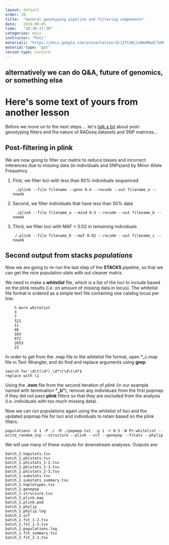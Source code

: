 ```yaml
---
layout: default
order: 10
title:  "General genotyping pipeline and filtering components"
date:   2019-08-05
time:   "16:30-17:30"
categories: main
instructor: "Pati"
materials: "https://docs.google.com/presentation/d/1ZfCd0jIuNm4MwdCTw0MOXtyLBBlpRB3Xt_jHWhOcQhk/pub?start=false&loop=false&delayms=60000"
material-type: "ppt"
lesson-type: Lecture
---
```


## alternatively we can do Q&A, future of genomics, or something else

# Here's some text of yours from another lesson

Before we move on to the next steps.... let's [talk a bit](https://docs.google.com/presentation/d/1ZfCd0jIuNm4MwdCTw0MOXtyLBBlpRB3Xt_jHWhOcQhk/pub?start=false&loop=false&delayms=60000) about post-genotyping filters and the nature of RADseq datasets and SNP matrices... 


Post-filtering in **plink**
----
We are now going to filter our matrix to reduce biases and incorrect inferences due to missing data (in individuals and SNPs)and by Minor Allele Frequency. 


1. First, we filter loci with less than 60% individuals sequenced

		./plink --file filename --geno 0.4 --recode --out filename_a --noweb


2. Second, we filter individuals that have less than 50% data

		./plink --file filename_a --mind 0.5 --recode --out filename_b --noweb


3. Third, we filter loci with MAF < 0.02 in remaining individuals

		/.plink --file filename_b --maf 0.02 --recode --out filename_c --noweb


Second output from stacks *populations*
----

Now we are going to re-run the last step of the **STACKS** pipeline, so that we can get the nice population stats with out cleaner matrix. 

We need to make a ***whitelist*** file, which is a list of the loci to include based on the plink results (i.e. on amount of missing data in locus). The whitelist file format is ordered as a simple text file containing one catalog locus per line: 

		% more whitelist
		3
		7
		521
		11
		46
		103
		972
		2653
		22
		
		
In order to get from the .map file to the whitelist file format, open *_c.map file in Text Wrangler, and do find and replace arguments using **grep**:


	search for \d\t(\d*)_\d*\t\d\t\d*$
	replace with \1



Using the **.irem** file from the second iteration of *plink* (in our example named with termination **"_b"**), remove any individuals from the first popmap if they did not pass **plink** filters so that they are excluded from the analysis (i.e. individuals with too much missing data). 


Now we can run populations again using the whitelist of loci and the updated popmap file for loci and individuals to retain based on the plink filters.

	populations -b 1 -P ./ -M ./popmap.txt  -p 1 -r 0.5 -W Pr-whitelist --write_random_snp --structure --plink --vcf --genepop --fstats --phylip
	

We will use many of these outputs for downstream analyses. Outputs are: 

	batch_2.hapstats.tsv
	batch_2.phistats.tsv
	batch_2.phistats_1-2.tsv
	batch_2.phistats_1-3.tsv
	batch_2.phistats_2-3.tsv
	batch_2.sumstats.tsv
	batch_2.sumstats_summary.tsv
	batch_2.haplotypes.tsv
	batch_2.genepop
	batch_2.structure.tsv
	batch_2.plink.map
	batch_2.plink.ped
	batch_2.phylip
	batch_2.phylip.log
	batch_2.vcf
	batch_2.fst_1-2.tsv
	batch_2.fst_1-3.tsv
	batch_2.populations.log
	batch_2.fst_summary.tsv
	batch_2.fst_2-3.tsv




